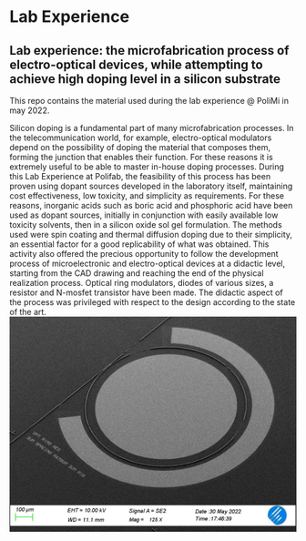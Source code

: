 # Lab Experience
Lab experience: the microfabrication process of electro-optical devices, while attempting to achieve high doping level in a silicon substrate
---
This repo contains the material used during the lab experience @ PoliMi in may 2022.

Silicon doping is a fundamental part of many microfabrication processes. In the telecommunication world, for example, electro-optical modulators depend on the possibility of doping the material that composes them, forming the junction that enables their function. For these reasons it is extremely useful to be able to master in-house doping processes. During this Lab Experience at Polifab, the feasibility
of this process has been proven using dopant sources developed in the laboratory itself, maintaining cost effectiveness, low toxicity, and simplicity as requirements. For these reasons, inorganic acids such as boric acid and phosphoric acid have been used as dopant sources, initially in conjunction with easily available low toxicity solvents, then in a silicon oxide sol gel formulation. The methods used were spin
coating and thermal diffusion doping due to their simplicity, an essential factor for a good replicability of what was obtained.
This activity also offered the precious opportunity to follow the development process of microelectronic and electro-optical devices at a didactic level, starting from the CAD drawing and reaching the end of the physical realization process. Optical ring modulators, diodes of various sizes, a resistor and N-mosfet transistor have been made. The didactic aspect of the process was privileged with respect to the design
according to the state of the art.
![alt text](Images/Final_10.jpg)